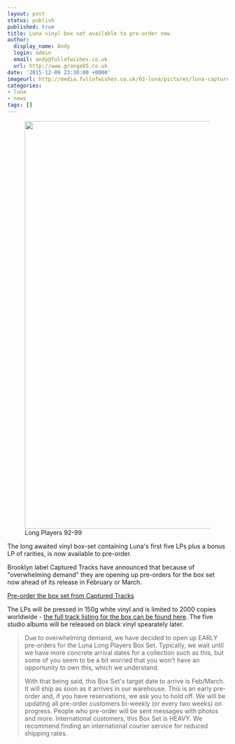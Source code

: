 ```yaml
---
layout: post
status: publish
published: true
title: Luna vinyl box set available to pre-order now
author:
  display_name: Andy
  login: admin
  email: andy@fullofwishes.co.uk
  url: http://www.grange85.co.uk
date: '2015-12-09 23:30:00 +0000'
imageurl: http://media.fullofwishes.co.uk/02-luna/pictures/luna-captured-tracks-box-set.png
categories:
- luna
- news
tags: []
---
```

<figure class="caption aligncenter"><img src="http://media.fullofwishes.co.uk/02-luna/pictures/luna-captured-tracks-box-set.png" width="932" height="930" class /><figcaption class="caption-text"> Long Players 92-99</figcaption></figure>

<p class="lead">The long awaited vinyl box-set containing Luna's first five LPs plus a bonus LP of rarities, is now available to pre-order.</p>
<p>Brooklyn label Captured Tracks have announced that because of "overwhelming demand" they are opening up pre-orders for the box set now ahead of its release in February or March.</p>
<p><a class="btn btn-primary" href="http://www.omnianmusicgroup.com/products/long-players-92-99-6xlp-box-set">Pre-order the box set from Captured Tracks</a></p>
<p>The LPs will be pressed in 150g white vinyl and is limited to 2000 copies worldwide - <a href="http://db.fullofwishes.co.uk/luna/releases/luna-long-players-92-99.html">the full track listing for the box can be found here</a>. The five studio albums will be released on black vinyl spearately later.</p>

<blockquote><p>Due to overwhelming demand, we have decided to open up EARLY pre-orders for the Luna Long Players Box Set. Typically, we wait until we have more concrete arrival dates for a collection such as this, but some of you seem to be a bit worried that you won't have an opportunity to own this, which we understand.</p>
<p>With that being said, this Box Set's target date to arrive is Feb/March. It will ship as soon as it arrives in our warehouse. This is an early pre-order and, if you have reservations, we ask you to hold off. We will be updating all pre-order customers bi-weekly (or every two weeks) on progress. People who pre-order will be sent messages with photos and more. International customers, this Box Set is HEAVY. We recommend finding an international courier service for reduced shipping rates.</p></blockquote>
